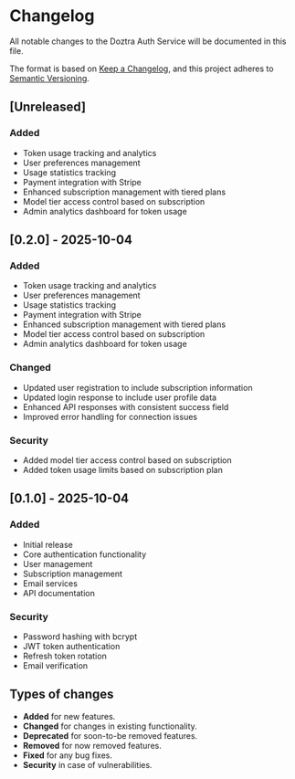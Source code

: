 # Changelog

All notable changes to the Doztra Auth Service will be documented in this file.

The format is based on [Keep a Changelog](https://keepachangelog.com/en/1.0.0/),
and this project adheres to [Semantic Versioning](https://semver.org/spec/v2.0.0.html).

## [Unreleased]

### Added
- Token usage tracking and analytics
- User preferences management
- Usage statistics tracking
- Payment integration with Stripe
- Enhanced subscription management with tiered plans
- Model tier access control based on subscription
- Admin analytics dashboard for token usage

## [0.2.0] - 2025-10-04

### Added
- Token usage tracking and analytics
- User preferences management
- Usage statistics tracking
- Payment integration with Stripe
- Enhanced subscription management with tiered plans
- Model tier access control based on subscription
- Admin analytics dashboard for token usage

### Changed
- Updated user registration to include subscription information
- Updated login response to include user profile data
- Enhanced API responses with consistent success field
- Improved error handling for connection issues

### Security
- Added model tier access control based on subscription
- Added token usage limits based on subscription plan

## [0.1.0] - 2025-10-04

### Added
- Initial release
- Core authentication functionality
- User management
- Subscription management
- Email services
- API documentation

### Security
- Password hashing with bcrypt
- JWT token authentication
- Refresh token rotation
- Email verification

## Types of changes
- **Added** for new features.
- **Changed** for changes in existing functionality.
- **Deprecated** for soon-to-be removed features.
- **Removed** for now removed features.
- **Fixed** for any bug fixes.
- **Security** in case of vulnerabilities.
